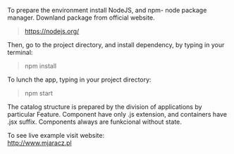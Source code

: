 To prepare the environment install NodeJS, and npm- node package manager. Downland package from official website.

>https://nodejs.org/

Then, go to the project directory, and install dependency, by typing in your terminal:

>npm install


To lunch the app, typing in your project directory:
>npm start



The catalog structure is prepared by the division of applications by particular Feature. Component have only .js extension, and containers have .jsx suffix. Components always are funkcional without state. 

To see live example visit website: <br>
http://www.mjaracz.pl

